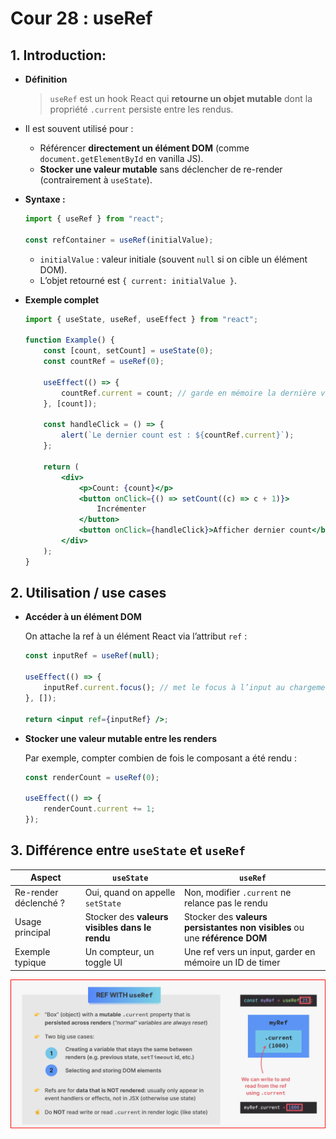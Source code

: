 # Cour 28 : **useRef**

## 1. **Introduction:**

-   **Définition**

    > `useRef` est un hook React qui **retourne un objet mutable** dont la propriété `.current` persiste entre les rendus.

-   Il est souvent utilisé pour :

    -   Référencer **directement un élément DOM** (comme `document.getElementById` en vanilla JS).
    -   **Stocker une valeur mutable** sans déclencher de re-render (contrairement à `useState`).

-   **Syntaxe :**

    ```jsx
    import { useRef } from "react";

    const refContainer = useRef(initialValue);
    ```

    -   `initialValue` : valeur initiale (souvent `null` si on cible un élément DOM).
    -   L’objet retourné est `{ current: initialValue }`.

-   **Exemple complet**

    ```jsx
    import { useState, useRef, useEffect } from "react";

    function Example() {
    	const [count, setCount] = useState(0);
    	const countRef = useRef(0);

    	useEffect(() => {
    		countRef.current = count; // garde en mémoire la dernière valeur
    	}, [count]);

    	const handleClick = () => {
    		alert(`Le dernier count est : ${countRef.current}`);
    	};

    	return (
    		<div>
    			<p>Count: {count}</p>
    			<button onClick={() => setCount((c) => c + 1)}>
    				Incrémenter
    			</button>
    			<button onClick={handleClick}>Afficher dernier count</button>
    		</div>
    	);
    }
    ```

## 2. **Utilisation / use cases**

-   **Accéder à un élément DOM**

    On attache la ref à un élément React via l’attribut `ref` :

    ```jsx
    const inputRef = useRef(null);

    useEffect(() => {
    	inputRef.current.focus(); // met le focus à l’input au chargement
    }, []);

    return <input ref={inputRef} />;
    ```

-   **Stocker une valeur mutable entre les renders**

    Par exemple, compter combien de fois le composant a été rendu :

    ```jsx
    const renderCount = useRef(0);

    useEffect(() => {
    	renderCount.current += 1;
    });
    ```

## 3. **Différence entre `useState` et `useRef`**

| **Aspect**            | `useState`                                     | `useRef`                                                                   |
| --------------------- | ---------------------------------------------- | -------------------------------------------------------------------------- |
| Re-render déclenché ? | Oui, quand on appelle `setState`               | Non, modifier `.current` ne relance pas le rendu                           |
| Usage principal       | Stocker des **valeurs visibles dans le rendu** | Stocker des **valeurs persistantes non visibles** ou une **référence DOM** |
| Exemple typique       | Un compteur, un toggle UI                      | Une ref vers un input, garder en mémoire un ID de timer                    |

![alt text](image.png)
